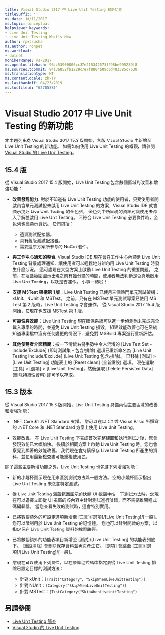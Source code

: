 ```yaml
---
title: Visual Studio 2017 中 Live Unit Testing 的新功能
titleSuffix: ''
ms.date: 10/11/2017
ms.topic: conceptual
helpviewer_keywords:
- Live Unit Testing
- Live Unit Testing What's New
author: rpetrusha
ms.author: ronpet
ms.workload:
- dotnet
monikerRange: vs-2017
ms.openlocfilehash: 96ac53900806cc37e215342573f998be995289f8
ms.sourcegitcommit: 94b3a052fb1229c7e7f8804b09c1d403385c7630
ms.translationtype: HT
ms.contentlocale: zh-TW
ms.lasthandoff: 04/23/2019
ms.locfileid: "62785880"
---
```

# <a name="whats-new-in-live-unit-testing-for-visual-studio-2017"></a>Visual Studio 2017 中 Live Unit Testing 的新功能

本主題列出從 Visual Studio 2017 15.3 版開始，各版 Visual Studio 中新增至 Live Unit Testing 的新功能。 如需如何使用 Live Unit Testing 的概觀，請參閱 [Visual Studio 的 Live Unit Testing](live-unit-testing.md)。

## <a name="version-154"></a>15.4 版

從 Visual Studio 2017 15.4 版開始，Live Unit Testing 包含數個區域的改善和增強功能：

- **改善發現能力**. 對於不知道有 Live Unit Testing 功能的使用者，只要使用者開啟內含單元測試但未啟用 Live Unit Testing 的方案，Visual Studio IDE 就會顯示提及 Live Unit Testing 的金色列。 金色列中所呈現的資訊可讓使用者深入了解並啟用 Live Unit Testing。 不符合 Live Unit Testing 必要條件時，金色列也會顯示資訊。 它們包括：

   - 遺漏測試配接器。
   - 具有舊版測試配接器。
   - 需要還原方案所參考的 NuGet 套件。

- **與工作中心通知的整合**. Visual Studio IDE 現在會在工作中心內顯示 Live Unit Testing 背景處理通知，讓使用者可以輕鬆地分辨啟用 Live Unit Testing 時發生什麼狀況。 這可處理在大型方案上啟動 Live Unit Testing 的重要問題。 之前，在涵蓋範圍圖示出現之前有幾分鐘的時間，使用者無法判斷是否真地啟用 Live Unit Testing，以及是否運作。 小事一樁啦！

- **支援 MSTest 架構第 1 版**：Live Unit Testing 已使用三個熱門單元測試架構：xUnit、NUnit 和 MSTest。 之前，只有在 MSTest 單元測試專案已使用 MS Test 第 2 版時，Live Unit Testing 才會運作。 從 Visual Studio 2017 15.4 版開始，它現在也支援 MSTest 第 1 版。

- **可靠性與效能**：Live Unit Testing 現在確保系統可以進一步偵測尚未完成完全載入專案的時間，並避免 Live Unit Testing 損毀。 組建效能改善也可在系統知道專案檔中沒有任何變更的情況下，避免對 MSBuild 專案進行重新評估。

- **其他使用者介面精簡**：按一下滑鼠右鍵手勢中令人混淆的 [Live Test Set - Include/Exclude] \(即時測試集 - 包含/排除\) 選項已重新命名為 [Live Unit Testing Include/Exclude] \(Live Unit Testing 包含/排除\)。 已移除 [測試] > [Live Unit Testing] 功能表上的 [Reset clean] \(全新重設\) 選項。 現在選取 [工具] > [選項] > [Live Unit Testing]，然後選取 [Delete Persisted Data] \(刪除持續性資料\) 即可予以存取。

## <a name="version-153"></a>15.3 版本

從 Visual Studio 2017 15.3 版開始，Live Unit Testing 具備兩個主要區域的改善和增強功能：

- .NET Core 和 .NET Standard 支援。 您可以在以 C# 或 Visual Basic 所撰寫的 .NET Core 和 .NET Standard 方案上使用 Live Unit Testing。

- 效能改善。 在 Live Unit Testing 下完成首次完整建置和執行測試之後，您會發現效能已大幅加快。 後續於相同方案上啟動 Live Unit Testing 時，您也會察覺到顯著的效能改善。 我們現在會持續保存 Live Unit Testing 所產生的資料，並使用最新檢查盡可能重複使用它。

除了這些主要新增功能之外，Live Unit Testing 也包含下列增強功能：

- 新的小燒杯圖示現在用來區別測試方法與一般方法。 空的小燒杯圖示指出 Live Unit Testing 未包含特定測試。

- 從 Live Unit Testing 涵蓋範圍圖示的快顯 UI 視窗中按一下測試方法時，您現在可以選擇立即從 UI 視窗的該內容中針對測試進行偵錯，而不需要離開程式碼編輯器。 當您查看失敗的測試時，這會特別實用。

- 已將數個額外的可設定選項新增至 [工具]/[選項]/[Live Unit Testing]/[一般]。 您可以限制用於 Live Unit Testing 的記憶體。 您也可以針對開啟的方案，以指定保存 Live Unit Testing 資料的檔案路徑。

- 已將數個額外的功能表項目新增至 [測試]/[Live Unit Testing] 的功能表列底下。 [重設清除] 會刪除保存資料並再次產生它。 [選項] 會跳至 [工具]/[選項]/[Live Unit Testing]/[一般]。

- 您現在可以使用下列屬性，以在原始程式碼中指定要從 Live Unit Testing 排除已設定目標的測試方法：

   - 針對 xUnit：`[Trait("Category", "SkipWhenLiveUnitTesting")]`
   - 針對 NUnit：`[Category("SkipWhenLiveUnitTesting")]`
   - 針對 MSTest：`[TestCategory("SkipWhenLiveUnitTesting")]`

## <a name="see-also"></a>另請參閱

- [Live Unit Testing 簡介](live-unit-testing-intro.md)
- [Visual Studio 的 Live Unit Testing](live-unit-testing.md)
